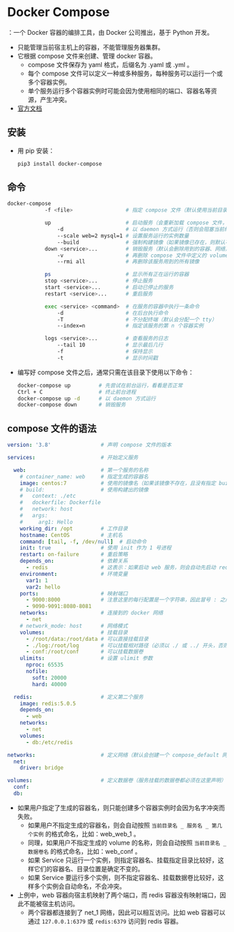 # Docker Compose

：一个 Docker 容器的编排工具，由 Docker 公司推出，基于 Python 开发。
- 只能管理当前宿主机上的容器，不能管理服务器集群。
- 它根据 compose 文件来创建、管理 docker 容器。
  - compose 文件保存为 yaml 格式，后缀名为 .yaml 或 .yml 。
  - 每个 compose 文件可以定义一种或多种服务，每种服务可以运行一个或多个容器实例。
  - 单个服务运行多个容器实例时可能会因为使用相同的端口、容器名等资源，产生冲突。
- [官方文档](https://docs.docker.com/compose/compose-file/)

## 安装

- 用 pip 安装：
  ```sh
  pip3 install docker-compose
  ```

## 命令

```sh
docker-compose
            -f <file>                 # 指定 compose 文件（默认使用当前目录下的 docker-compose.yml）

            up                        # 启动服务（会重新加载 compose 文件，可能会删除容器或重新创建容器）
                -d                    # 以 daemon 方式运行（否则会阻塞当前终端）
                --scale web=2 mysql=1 # 设置服务运行的实例数量
                --build               # 强制构建镜像（如果镜像已存在，则默认不会再次构建）
            down <service>...         # 销毁服务（默认会删除用到的容器、网络）
                -v                    # 再删除 compose 文件中定义的 volumes 以及用到的匿名 volumes
                --rmi all             # 再删除该服务用到的所有镜像

            ps                        # 显示所有正在运行的容器
            stop <service>...         # 停止服务
            start <service>...        # 启动已停止的服务
            restart <service>...      # 重启服务

            exec <service> <command>  # 在服务的容器中执行一条命令
                -d                    # 在后台执行命令
                -T                    # 不分配终端（默认会分配一个 tty）
                --index=n             # 指定该服务的第 n 个容器实例

            logs <service>...         # 查看服务的日志
                --tail 10             # 显示最后几行
                -f                    # 保持显示
                -t                    # 显示时间戳
```
- 编写好 compose 文件之后，通常只需在该目录下使用以下命令：
  ```sh
  docker-compose up         # 先尝试在前台运行，看看是否正常
  Ctrl + C                  # 终止前台进程
  docker-compose up -d      # 以 daemon 方式运行
  docker-compose down       # 销毁服务
  ```

## compose 文件的语法

```yml
version: '3.8'                # 声明 compose 文件的版本

services:                     # 开始定义服务

  web:                        # 第一个服务的名称
    # container_name: web     # 指定生成的容器名
    image: centos:7           # 使用的镜像名（如果该镜像不存在，且没有指定 build 选项，则尝试 pull 它）
    # build:                  # 使用构建出的镜像
    #   context: ./etc
    #   dockerfile: Dockerfile
    #   network: host
    #   args:
    #     arg1: Hello
    working_dir: /opt         # 工作目录
    hostname: CentOS          # 主机名
    command: [tail, -f, /dev/null]  # 启动命令
    init: true                # 使用 init 作为 1 号进程
    restart: on-failure       # 重启策略
    depends_on:               # 依赖关系
      - redis                 # 这表示：如果启动 web 服务，则会自动先启动 redis 服务；如果停止 redis 服务，则会自动先停止 web 服务
    environment:              # 环境变量
      var1: 1
      var2: hello
    ports:                    # 映射端口
      - 9000:8000             # 注意这里的每行配置是一个字符串，因此冒号 : 之后不能加空格
      - 9090-9091:8080-8081
    networks:                 # 连接到的 docker 网络
      - net
    # network_mode: host      # 网络模式
    volumes:                  # 挂载目录
      - /root/data:/root/data # 可以直接挂载目录
      - ./log:/root/log       # 可以挂载相对路径（必须以 ./ 或 ../ 开头，否则会被视作数据卷名）
      - conf:/root/conf       # 可以挂载数据卷
    ulimits:                  # 设置 ulimit 参数
      nproc: 65535
      nofile:
        soft: 20000
        hard: 40000

  redis:                      # 定义第二个服务
    image: redis:5.0.5
    depends_on:
      - web
    networks:
      - net
    volumes:
      - db:/etc/redis

networks:                     # 定义网络（默认会创建一个 compose_default 网络）
  net:
    driver: bridge

volumes:                      # 定义数据卷（服务挂载的数据卷都必须在这里声明）
  conf:
  db:
```
- 如果用户指定了生成的容器名，则只能创建多个容器实例时会因为名字冲突而失败。
  - 如果用户不指定生成的容器名，则会自动按照 `当前目录名 _ 服务名 _ 第几个实例` 的格式命名，比如：web_web_1 。
  - 同理，如果用户不指定生成的 volume 的名称，则会自动按照 `当前目录名 _ 数据卷名` 的格式命名，比如：web_conf 。
  - 如果 Service 只运行一个实例，则指定容器名、挂载指定目录比较好，这样它们的容器名、目录位置是确定不变的。
  - 如果 Service 要运行多个实例，则不指定容器名、挂载数据卷比较好，这样多个实例会自动命名，不会冲突。
- 上例中，web 容器向宿主机映射了两个端口，而 redis 容器没有映射端口，因此不能被宿主机访问。
  - 两个容器都连接到了 net_1 网络，因此可以相互访问。比如 web 容器可以通过 `127.0.0.1:6379` 或 `redis:6379` 访问到 redis 容器。
